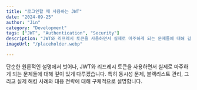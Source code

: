 ```yaml
---
title: "로그인할 때 사용하는 JWT"
date: "2024-09-25"
author: "Jin"
category: "Development"
tags: ["JWT", "Authentication", "Security"]
description: "JWT와 리프레시 토큰을 사용하면서 실제로 마주하게 되는 문제들에 대해 깊이 있게 다루겠습니다."
imageUrl: "/placeholder.webp"

---
```


단순한 원론적인 설명에서 벗어나, JWT와 리프레시 토큰을 사용하면서 실제로 마주하게 되는 문제들에 대해 깊이 있게 다루겠습니다. 특히 동시성 문제, 블랙리스트 관리, 그리고 실제 해킹 사례와 대응 전략에 대해 구체적으로 설명합니다.